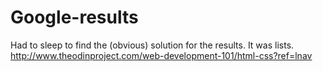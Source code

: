 # Google-results 

Had to sleep to find the (obvious) solution for the results. It was lists.
http://www.theodinproject.com/web-development-101/html-css?ref=lnav